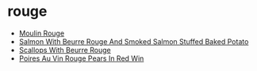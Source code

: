 # rouge

 * [Moulin Rouge](../index/m/moulin-rouge-200468.json)
 * [Salmon With Beurre Rouge And Smoked Salmon Stuffed Baked Potato](../index/s/salmon-with-beurre-rouge-and-smoked-salmon-stuffed-baked-potato-235839.json)
 * [Scallops With Beurre Rouge](../index/s/scallops-with-beurre-rouge-102839.json)
 * [Poires Au Vin Rouge Pears In Red Win](../index/p/poires-au-vin-rouge-pears-in-red-win.json)
